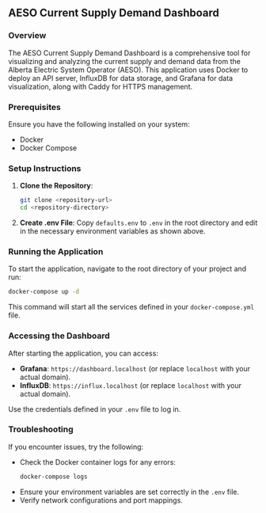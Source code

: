 ## AESO Current Supply Demand Dashboard

### Overview
The AESO Current Supply Demand Dashboard is a comprehensive tool for visualizing and analyzing the current supply and demand data from the Alberta Electric System Operator (AESO). This application uses Docker to deploy an API server, InfluxDB for data storage, and Grafana for data visualization, along with Caddy for HTTPS management.

### Prerequisites
Ensure you have the following installed on your system:
- Docker
- Docker Compose

### Setup Instructions
1. **Clone the Repository**:
   ```sh
   git clone <repository-url>
   cd <repository-directory>
   ```

2. **Create .env File**:
   Copy `defaults.env` to `.env` in the root directory and edit in the necessary environment variables as shown above.

### Running the Application
To start the application, navigate to the root directory of your project and run:
```sh
docker-compose up -d
```
This command will start all the services defined in your `docker-compose.yml` file.

### Accessing the Dashboard
After starting the application, you can access:
- **Grafana**: `https://dashboard.localhost` (or replace `localhost` with your actual domain).
- **InfluxDB**: `https://influx.localhost` (or replace `localhost` with your actual domain).

Use the credentials defined in your `.env` file to log in.

### Troubleshooting
If you encounter issues, try the following:
- Check the Docker container logs for any errors:
  ```sh
  docker-compose logs
  ```
- Ensure your environment variables are set correctly in the `.env` file.
- Verify network configurations and port mappings.
